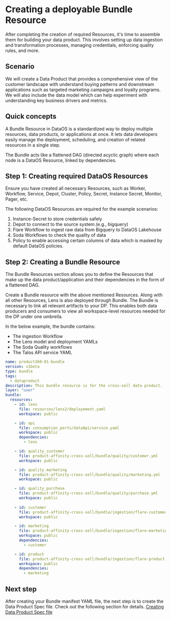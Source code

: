 # Creating a deployable Bundle Resource

After completing the creation of required Resources, it's time to assemble them for building your data product. This involves setting up data ingestion and transformation processes, managing credentials, enforcing quality rules, and more. 

## Scenario

We will create a Data Product that provides a comprehensive view of the customer landscape with understand buying patterns and downstream applications such as targeted marketing campaigns and loyalty programs. We will also include the data model which can help experiment with understanding key business drivers and metrics.

## Quick concepts

A Bundle Resource in DataOS is a standardized way to deploy multiple resources, data products, or applications at once. It lets data developers easily manage the deployment, scheduling, and creation of related resources in a single step.

The Bundle acts like a flattened DAG (directed acyclic graph) where each node is a DataOS Resource, linked by dependencies.

## Step 1: Creating required DataOS Resources

Ensure you have created all necessary Resources, such as Worker, Workflow, Service, Depot, Cluster, Policy, Secret, Instance Secret, Monitor, Pager, etc.

The following DataOS Resources are required for the example scenarios:

1. Instance-Secret to store credentials safely
2. Depot to connect to the source system.(e.g., bigquery)
3. Flare Workflow to ingest raw data from Bigquery to DataOS Lakehouse
4. Soda Workflows to check the quality of data
5. Policy to enable accessing certain columns of data which is masked by default DataOS policies.

## Step 2: Creating a Bundle Resource

The Bundle Resources section allows you to define the Resources that make up the data product/application and their dependencies in the form of a flattened DAG.

Create a Bundle resource with the above mentioned Resources. Along with all other Resources, Lens is also deployed through Bundle. The Bundle is necessary to link all relevant artifacts to your DP. This enables both data producers and consumers to view all workspace-level resources needed for the DP under one umbrella.

In the below example, the bundle contains:

- The ingestion Workflow
- The Lens model and deployment YAMLs
- The Soda Quality workflows
- The Talos API service YAML


```yaml
name: product360-01-bundle
version: v1beta
type: bundle
tags:
  - dataproduct
description: This bundle resource is for the cross-sell data product.
layer: "user"
bundle:
  resources:
    - id: lens
      file: resources/lens2/deployement.yaml
      workspace: public

    - id: api
      file: consumption_ports/dataApi/service.yaml
      workspace: public
      dependencies:
        - lens

    - id: quality_customer
      file: product-affinity-cross-sell/bundle/quality/customer.yml
      workspace: public

    - id: quality_marketing
      file: product-affinity-cross-sell/bundle/quality/marketing.yml
      workspace: public

    - id: quality_purchase
      file: product-affinity-cross-sell/bundle/quality/purchase.yml
      workspace: public
      
    - id: customer
      file: product-affinity-cross-sell/bundle/ingestion/flare-customer.yml
      workspace: public

    - id: marketing
      file: product-affinity-cross-sell/bundle/ingestion/flare-marketing.yml
      workspace: public
      dependencies:
        - customer

    - id: product
      file: product-affinity-cross-sell/bundle/ingestion/flare-product.yml
      workspace: public
      dependencies:
        - marketing
```

## Next step

After creating your Bundle manifest YAML file, the next step is to create the Data Product Spec file. Check out the following section for details.
[Creating Data Product Spec file](/learn/dp_developer_learn_track/create_dp_spec/)